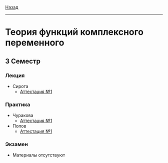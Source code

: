 [Назад](../../README.md)
***
# Теория функций комплексного переменного
## 3 Семестр
### Лекция
+ Сирота
  + [Аттестация №1](tfkp-att-1-theory.md)
### Практика
+ Чуракова
  + [Аттестация №1](tfkp-churakova-att-1-pract.md)
+ Попов
  + [Аттестация №1](tfkp-popov-att-1-pract.md)
### Экзамен
+ Материалы отсутствуют

